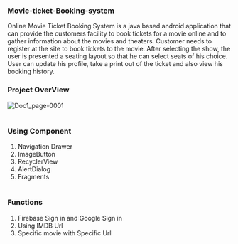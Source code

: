 ### Movie-ticket-Booking-system
Online Movie Ticket Booking System is a java based android application that can provide the customers facility to book tickets for a movie online and to gather information about the movies and theaters. Customer needs to register at the site to book tickets to the movie. After selecting the show, the user is presented a seating layout so that he can select seats of his choice. User can update his profile, take a print out of the ticket and also view his booking history.


### Project OverView

![Doc1_page-0001](https://user-images.githubusercontent.com/68120268/133426765-f7a12949-af63-49e8-99e8-3dc0ad3d43a5.jpg)

#

### Using Component
 1. Navigation Drawer
 2. ImageButton
 3. RecyclerView
 4. AlertDialog
 5. Fragments

#

### Functions

 1. Firebase Sign in and Google Sign in
 2. Using IMDB Url
 3. Specific movie with Specific Url
